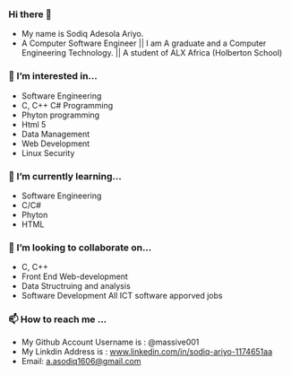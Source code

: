 ### Hi there 👋
- My name is Sodiq Adesola Ariyo.
- A Computer Software Engineer || I am A graduate and a Computer Engineering Technology. || A student of ALX Africa (Holberton School)
### 👀 I’m interested in...
- Software Engineering
- C, C++ C# Programming
- Phyton programming
- Html 5
- Data Management
- Web Development
- Linux Security
### 🌱 I’m currently learning...
- Software Engineering
- C/C#
- Phyton
- HTML
### 💞️ I’m looking to collaborate on...
 - C, C++
 - Front End Web-development
 - Data Structruing and analysis
 - Software Development All ICT software apporved jobs
### 📫 How to reach me ...
- My Github Account Username is : @massive001
- My Linkdin Address is : www.linkedin.com/in/sodiq-ariyo-1174651aa
- Email: a.asodiq1606@gmail.com
